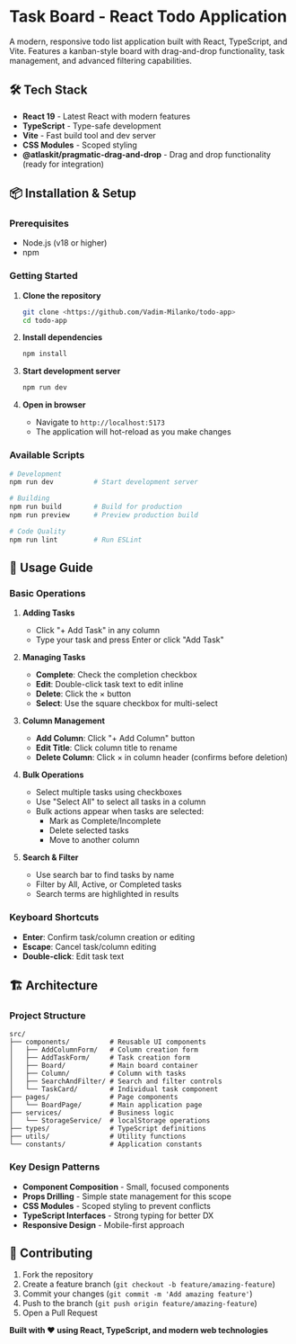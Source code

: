 # Task Board - React Todo Application

A modern, responsive todo list application built with React, TypeScript, and Vite. Features a kanban-style board with drag-and-drop functionality, task management, and advanced filtering capabilities.

## 🛠 Tech Stack

- **React 19** - Latest React with modern features
- **TypeScript** - Type-safe development
- **Vite** - Fast build tool and dev server
- **CSS Modules** - Scoped styling
- **@atlaskit/pragmatic-drag-and-drop** - Drag and drop functionality (ready for integration)

## 📦 Installation & Setup

### Prerequisites
- Node.js (v18 or higher)
- npm

### Getting Started

1. **Clone the repository**
   ```bash
   git clone <https://github.com/Vadim-Milanko/todo-app>
   cd todo-app
   ```

2. **Install dependencies**
   ```bash
   npm install
   ```

3. **Start development server**
   ```bash
   npm run dev
   ```

4. **Open in browser**
   - Navigate to `http://localhost:5173`
   - The application will hot-reload as you make changes

### Available Scripts

```bash
# Development
npm run dev          # Start development server

# Building
npm run build        # Build for production
npm run preview      # Preview production build

# Code Quality
npm run lint         # Run ESLint
```

## 🎯 Usage Guide

### Basic Operations

1. **Adding Tasks**
   - Click "+ Add Task" in any column
   - Type your task and press Enter or click "Add Task"

2. **Managing Tasks**
   - **Complete**: Check the completion checkbox
   - **Edit**: Double-click task text to edit inline
   - **Delete**: Click the × button
   - **Select**: Use the square checkbox for multi-select

3. **Column Management**
   - **Add Column**: Click "+ Add Column" button
   - **Edit Title**: Click column title to rename
   - **Delete Column**: Click × in column header (confirms before deletion)

4. **Bulk Operations**
   - Select multiple tasks using checkboxes
   - Use "Select All" to select all tasks in a column
   - Bulk actions appear when tasks are selected:
     - Mark as Complete/Incomplete
     - Delete selected tasks
     - Move to another column

5. **Search & Filter**
   - Use search bar to find tasks by name
   - Filter by All, Active, or Completed tasks
   - Search terms are highlighted in results

### Keyboard Shortcuts

- **Enter**: Confirm task/column creation or editing
- **Escape**: Cancel task/column editing
- **Double-click**: Edit task text

## 🏗 Architecture

### Project Structure
```
src/
├── components/          # Reusable UI components
│   ├── AddColumnForm/   # Column creation form
│   ├── AddTaskForm/     # Task creation form
│   ├── Board/           # Main board container
│   ├── Column/          # Column with tasks
│   ├── SearchAndFilter/ # Search and filter controls
│   └── TaskCard/        # Individual task component
├── pages/               # Page components
│   └── BoardPage/       # Main application page
├── services/            # Business logic
│   └── StorageService/  # localStorage operations
├── types/               # TypeScript definitions
├── utils/               # Utility functions
└── constants/           # Application constants
```

### Key Design Patterns

- **Component Composition** - Small, focused components
- **Props Drilling** - Simple state management for this scope
- **CSS Modules** - Scoped styling to prevent conflicts
- **TypeScript Interfaces** - Strong typing for better DX
- **Responsive Design** - Mobile-first approach

## 🤝 Contributing

1. Fork the repository
2. Create a feature branch (`git checkout -b feature/amazing-feature`)
3. Commit your changes (`git commit -m 'Add amazing feature'`)
4. Push to the branch (`git push origin feature/amazing-feature`)
5. Open a Pull Request

**Built with ❤️ using React, TypeScript, and modern web technologies**
